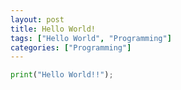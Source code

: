 ```yaml
---
layout: post
title: Hello World!
tags: ["Hello World", "Programming"]
categories: ["Programming"]
---
```


```Python
print("Hello World!!");
```